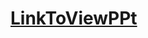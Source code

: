 # [LinkToViewPPt](https://northeastern-my.sharepoint.com/:p:/r/personal/kosuri_sa_northeastern_edu/Documents/Introduction%20to%20LLMs%20and%20Prompting_Module1.pptx?d=w8d32a1580be6435093ee074ffc1c3763&csf=1&web=1&e=DUUfBr)
